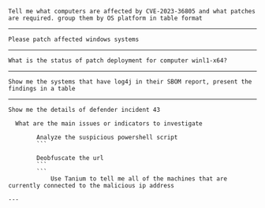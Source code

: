 ```
Tell me what computers are affected by CVE-2023-36805 and what patches are required. group them by OS platform in table format
```
---
```
Please patch affected windows systems
```
---
```
What is the status of patch deployment for computer winl1-x64?
```
---
```
Show me the systems that have log4j in their SBOM report, present the findings in a table
```
---
```
Show me the details of defender incident 43
```
```
  What are the main issues or indicators to investigate
```
```
        Analyze the suspicious powershell script    
        ```
```
            Deobfuscate the url
            ```
            ```
                Use Tanium to tell me all of the machines that are currently connected to the malicious ip address
```
---



